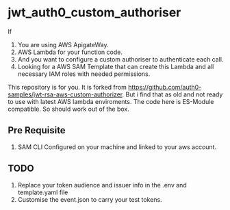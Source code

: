 # jwt_auth0_custom_authoriser

If 
 1. You are using AWS ApigateWay.
 2. AWS Lambda for your function code.
 3. And you want to configure a custom authoriser to authenticate each call.
 4. Looking for a AWS SAM Template that can create this Lambda and all necessary IAM roles with needed permissions. 

This repository is for you. It is forked from https://github.com/auth0-samples/jwt-rsa-aws-custom-authorizer. But i find that as old and not ready to use with latest AWS lambda enviroments. The code here is ES-Module compatible. So should work out of the box.

## Pre Requisite
 1. SAM CLI Configured on your machine and linked to your aws account.

## TODO
 1. Replace your token audience and issuer info in the .env and template.yaml file
 2. Customise the event.json to carry your test tokens.


